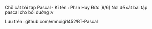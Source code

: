 Chỗ cất bài tập Pascal - Kí tên : Phan Huy Đức [9/6]
Nơi để cất bài tập pascal cho bồi dưỡng :v

Lưu trên : github.com/emnoigi1452/BT-Pascal
